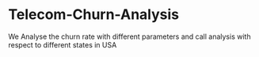 # Telecom-Churn-Analysis
We Analyse the churn rate with different parameters and call analysis with respect to different states in USA
